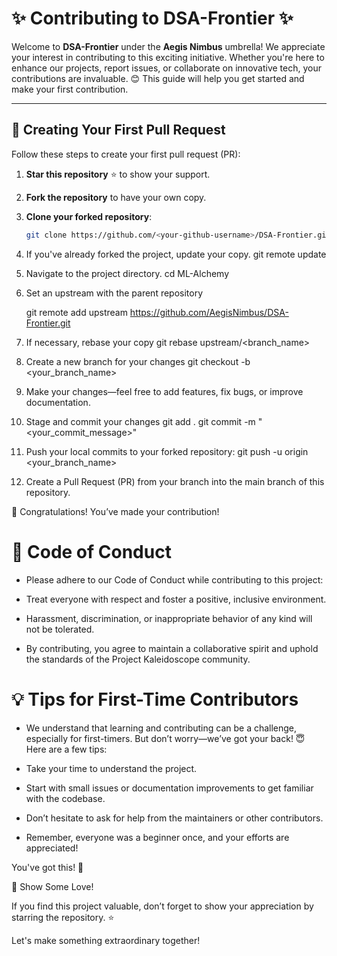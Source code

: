 # ✨ Contributing to DSA-Frontier ✨

Welcome to **DSA-Frontier** under the **Aegis Nimbus** umbrella! We appreciate your interest in contributing to this exciting initiative. Whether you're here to enhance our projects, report issues, or collaborate on innovative tech, your contributions are invaluable. 😊 This guide will help you get started and make your first contribution.

---

## 🌟 Creating Your First Pull Request

Follow these steps to create your first pull request (PR):

1. **Star this repository** ⭐ to show your support.
2. **Fork the repository** to have your own copy.
3. **Clone your forked repository**:
   ```bash
   git clone https://github.com/<your-github-username>/DSA-Frontier.git
4. If you've already forked the project, update your copy.
   git remote update
5. Navigate to the project directory.
   cd ML-Alchemy
6. Set an upstream with the parent repository

   git remote add upstream https://github.com/AegisNimbus/DSA-Frontier.git
8. If necessary, rebase your copy
   git rebase upstream/<branch_name>
9. Create a new branch for your changes
   git checkout -b <your_branch_name>
10. Make your changes—feel free to add features, fix bugs, or improve documentation.
11. Stage and commit your changes
    git add .
    git commit -m "<your_commit_message>"
12. Push your local commits to your forked repository:
    git push -u origin <your_branch_name>
13. Create a Pull Request (PR) from your branch into the main branch of this repository.

🎉 Congratulations! You’ve made your contribution!

# 🌟 Code of Conduct
- Please adhere to our Code of Conduct while contributing to this project:

- Treat everyone with respect and foster a positive, inclusive environment.

- Harassment, discrimination, or inappropriate behavior of any kind will not be tolerated.

- By contributing, you agree to maintain a collaborative spirit and uphold the standards of the Project Kaleidoscope community.

# 💡 Tips for First-Time Contributors
- We understand that learning and contributing can be a challenge, especially for first-timers. But don’t worry—we’ve got your back! 😇 Here are a few tips:

- Take your time to understand the project.

- Start with small issues or documentation improvements to get familiar with the codebase.

- Don’t hesitate to ask for help from the maintainers or other contributors.

- Remember, everyone was a beginner once, and your efforts are appreciated!

You've got this! 💪


🧡 Show Some Love!

If you find this project valuable, don’t forget to show your appreciation by starring the repository. ⭐

Let's make something extraordinary together!
